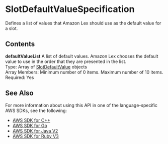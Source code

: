 # SlotDefaultValueSpecification<a name="API_SlotDefaultValueSpecification"></a>

Defines a list of values that Amazon Lex should use as the default value for a slot\.

## Contents<a name="API_SlotDefaultValueSpecification_Contents"></a>

 **defaultValueList**   <a name="lexv2-Type-SlotDefaultValueSpecification-defaultValueList"></a>
A list of default values\. Amazon Lex chooses the default value to use in the order that they are presented in the list\.  
Type: Array of [SlotDefaultValue](API_SlotDefaultValue.md) objects  
Array Members: Minimum number of 0 items\. Maximum number of 10 items\.  
Required: Yes

## See Also<a name="API_SlotDefaultValueSpecification_SeeAlso"></a>

For more information about using this API in one of the language\-specific AWS SDKs, see the following:
+  [ AWS SDK for C\+\+](https://docs.aws.amazon.com/goto/SdkForCpp/models.lex.v2-2020-08-07/SlotDefaultValueSpecification) 
+  [ AWS SDK for Go](https://docs.aws.amazon.com/goto/SdkForGoV1/models.lex.v2-2020-08-07/SlotDefaultValueSpecification) 
+  [ AWS SDK for Java V2](https://docs.aws.amazon.com/goto/SdkForJavaV2/models.lex.v2-2020-08-07/SlotDefaultValueSpecification) 
+  [ AWS SDK for Ruby V3](https://docs.aws.amazon.com/goto/SdkForRubyV3/models.lex.v2-2020-08-07/SlotDefaultValueSpecification) 